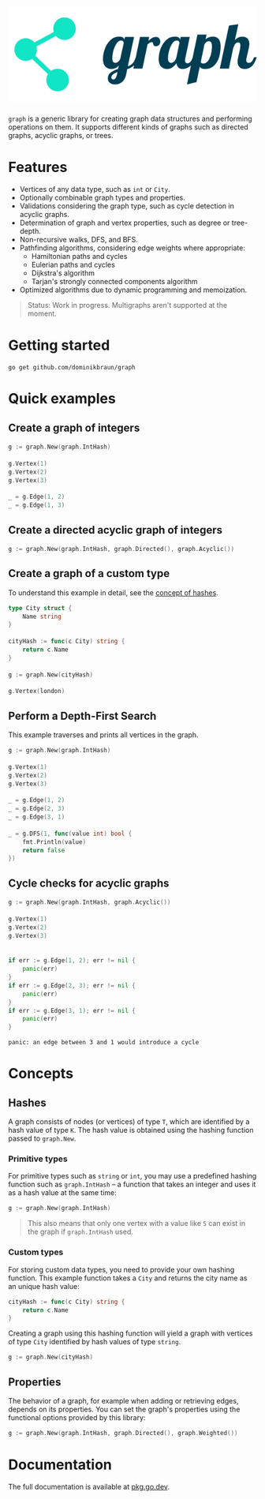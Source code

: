 # ![dominikbraun/graph](logo.svg)

`graph` is a generic library for creating graph data structures and performing operations on them.
It supports different kinds of graphs such as directed graphs, acyclic graphs, or trees.

# Features

* Vertices of any data type, such as `int` or `City`.
* Optionally combinable graph types and properties.
* Validations considering the graph type, such as cycle detection in acyclic graphs.
* Determination of graph and vertex properties, such as degree or tree-depth.
* Non-recursive walks, DFS, and BFS.
* Pathfinding algorithms, considering edge weights where appropriate:
  * Hamiltonian paths and cycles
  * Eulerian paths and cycles
  * Dijkstra's algorithm
  * Tarjan's strongly connected components algorithm
* Optimized algorithms due to dynamic programming and memoization.

> Status: Work in progress. Multigraphs aren't supported at the moment.

# Getting started

```
go get github.com/dominikbraun/graph
```

# Quick examples

## Create a graph of integers

```go
g := graph.New(graph.IntHash)

g.Vertex(1)
g.Vertex(2)
g.Vertex(3)

_ = g.Edge(1, 2)
_ = g.Edge(1, 3)
```

## Create a directed acyclic graph of integers

```go
g := graph.New(graph.IntHash, graph.Directed(), graph.Acyclic())
```

## Create a graph of a custom type

To understand this example in detail, see the [concept of hashes](#hashes).

```go
type City struct {
    Name string
}

cityHash := func(c City) string {
    return c.Name
}

g := graph.New(cityHash)

g.Vertex(london)
```

## Perform a Depth-First Search

This example traverses and prints all vertices in the graph.

```go
g := graph.New(graph.IntHash)

g.Vertex(1)
g.Vertex(2)
g.Vertex(3)

_ = g.Edge(1, 2)
_ = g.Edge(2, 3)
_ = g.Edge(3, 1)

_ = g.DFS(1, func(value int) bool {
    fmt.Println(value)
    return false
})
```

## Cycle checks for acyclic graphs

```go
g := graph.New(graph.IntHash, graph.Acyclic())

g.Vertex(1)
g.Vertex(2)
g.Vertex(3)


if err := g.Edge(1, 2); err != nil {
    panic(err)
}
if err := g.Edge(2, 3); err != nil {
    panic(err)
}
if err := g.Edge(3, 1); err != nil {
    panic(err)
}
```

```
panic: an edge between 3 and 1 would introduce a cycle
```

# Concepts

## Hashes

A graph consists of nodes (or vertices) of type `T`, which are identified by a hash value of type
`K`. The hash value is obtained using the hashing function passed to `graph.New`.

### Primitive types

For primitive types such as `string` or `int`, you may use a predefined hashing function such as
`graph.IntHash` – a function that takes an integer and uses it as a hash value at the same time:

```go
g := graph.New(graph.IntHash)
```

> This also means that only one vertex with a value like `5` can exist in the graph if
> `graph.IntHash` used.

### Custom types

For storing custom data types, you need to provide your own hashing function. This example function
takes a `City` and returns the city name as an unique hash value:

```go
cityHash := func(c City) string {
    return c.Name
}
```

Creating a graph using this hashing function will yield a graph with vertices of type `City`
identified by hash values of type `string`.

```go
g := graph.New(cityHash)
```

## Properties

The behavior of a graph, for example when adding or retrieving edges, depends on its properties.
You can set the graph's properties using the functional options provided by this library:

```go
g := graph.New(graph.IntHash, graph.Directed(), graph.Weighted())
```

# Documentation

The full documentation is available at [pkg.go.dev](https://pkg.go.dev/github.com/dominikbraun/graph).
